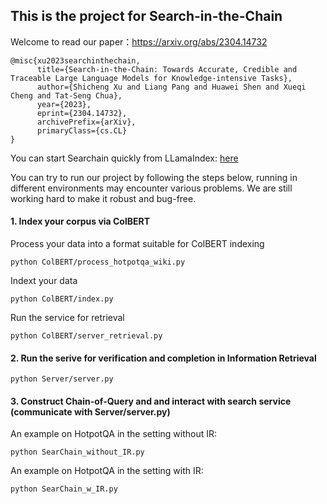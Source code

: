 ## This is the project for Search-in-the-Chain
Welcome to read our paper：https://arxiv.org/abs/2304.14732
```
@misc{xu2023searchinthechain,
      title={Search-in-the-Chain: Towards Accurate, Credible and Traceable Large Language Models for Knowledge-intensive Tasks}, 
      author={Shicheng Xu and Liang Pang and Huawei Shen and Xueqi Cheng and Tat-Seng Chua},
      year={2023},
      eprint={2304.14732},
      archivePrefix={arXiv},
      primaryClass={cs.CL}
}
```
You can start Searchain quickly from LLamaIndex: [here](https://github.com/run-llama/llama_index/tree/main/llama-index-packs/llama-index-packs-searchain)

You can try to run our project by following the steps below, running in different environments may encounter various problems. We are still working hard to make it robust and bug-free. 
#### 1. Index your corpus via ColBERT
   Process your data into a format suitable for ColBERT indexing 
   ```
   python ColBERT/process_hotpotqa_wiki.py
   ```
   Indext your data
   ```
   python ColBERT/index.py
   ```
   Run the service for retrieval
   ```
   python ColBERT/server_retrieval.py
   ```
#### 2. Run the serive for verification and completion in Information Retrieval
```
python Server/server.py
```
#### 3. Construct Chain-of-Query and and interact with search service (communicate with Server/server.py)
An example on HotpotQA in the setting without IR:
```
python SearChain_without_IR.py
```
An example on HotpotQA in the setting with IR:
```
python SearChain_w_IR.py
```

